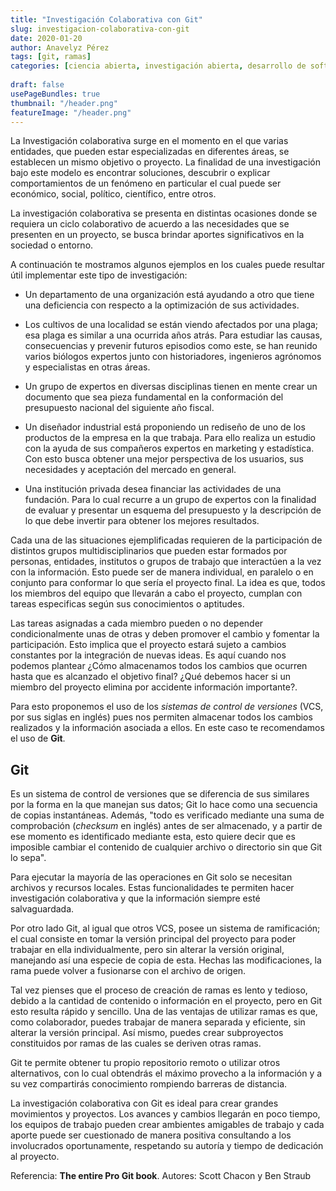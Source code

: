 ```yaml
---
title: "Investigación Colaborativa con Git"
slug: investigacion-colaborativa-con-git
date: 2020-01-20
author: Anavelyz Pérez
tags: [git, ramas]
categories: [ciencia abierta, investigación abierta, desarrollo de software, control de versiones]
 
draft: false
usePageBundles: true
thumbnail: "/header.png"
featureImage: "/header.png"
---
```



<!-- # Investigación Colaborativa con Git -->
<!-- **Por Anavelyz Pérez** -->



La Investigación colaborativa surge en el momento en el que varias
entidades, que pueden estar especializadas en diferentes áreas, se
establecen un mismo objetivo o proyecto. La finalidad de una
investigación bajo este modelo es encontrar soluciones, descubrir o
explicar comportamientos de un fenómeno en particular el cual puede ser
económico, social, político, científico, entre otros.

<!-- TEASER_END -->

La investigación colaborativa se presenta en distintas ocasiones donde
se requiera un ciclo colaborativo de acuerdo a las necesidades que se
presenten en un proyecto, se busca brindar aportes significativos en la
sociedad o entorno.

A continuación te mostramos algunos ejemplos en los cuales puede resultar
útil implementar este tipo de investigación:

- Un departamento de una organización está ayudando a otro que tiene una
  deficiencia con respecto a la optimización de sus actividades.

- Los cultivos de una localidad se están viendo afectados por una plaga;
  esa plaga es similar a una ocurrida años atrás. Para estudiar las
  causas, consecuencias y prevenir futuros episodios como este, se han
  reunido varios biólogos expertos junto con historiadores, ingenieros
  agrónomos y especialistas en otras áreas.

- Un grupo de expertos en diversas disciplinas tienen en mente crear un
  documento que sea pieza fundamental en la conformación del presupuesto
  nacional del siguiente año fiscal.

- Un diseñador industrial está proponiendo un rediseño de uno de los
  productos de la empresa en la que trabaja. Para ello realiza un
  estudio con la ayuda de sus compañeros expertos en marketing y
  estadística. Con esto busca obtener una mejor perspectiva de los
  usuarios, sus necesidades y aceptación del mercado en general.

- Una institución privada desea financiar las actividades de una
  fundación. Para lo cual recurre a un grupo de expertos con la
  finalidad de evaluar y presentar un esquema del presupuesto y la
  descripción de lo que debe invertir para obtener los mejores
  resultados.

Cada una de las situaciones ejemplificadas requieren de la participación
de distintos grupos multidisciplinarios que pueden estar formados por
personas, entidades, institutos o grupos de trabajo que interactúen a la
vez con la información. Esto puede ser de manera individual, en paralelo
o en conjunto para conformar lo que sería el proyecto final. La idea es
que, todos los miembros del equipo que llevarán a cabo el proyecto,
cumplan con tareas especificas según sus conocimientos o aptitudes.

Las tareas asignadas a cada miembro pueden o no depender
condicionalmente unas de otras y deben promover el cambio y fomentar la
participación. Esto implica que el proyecto estará sujeto a cambios
constantes por la integración de nuevas ideas. Es aquí cuando nos
podemos plantear ¿Cómo almacenamos todos los cambios que ocurren hasta
que es alcanzado el objetivo final? ¿Qué debemos hacer si un miembro del
proyecto elimina por accidente información importante?.

Para esto proponemos el uso de los *sistemas de control de versiones*
(VCS, por sus siglas en inglés) pues nos permiten almacenar todos los
cambios realizados y la información asociada a ellos. En este caso te
recomendamos el uso de **Git**.

## Git

Es un sistema de control de versiones que se diferencia de sus similares
por la forma en la que manejan sus datos; Git lo hace como una secuencia
de copias instantáneas. Además, "todo es verificado mediante una suma de
comprobación (*checksum* en inglés) antes de ser almacenado, y a partir
de ese momento es identificado mediante esta, esto quiere decir que es
imposible cambiar el contenido de cualquier archivo o directorio sin
que Git lo sepa".

Para ejecutar la mayoría de las operaciones en Git solo se necesitan
archivos y recursos locales. Estas funcionalidades te permiten hacer
investigación colaborativa y que la información siempre esté
salvaguardada.

Por otro lado Git, al igual que otros VCS, posee un sistema de
ramificación; el cual consiste en tomar la versión principal del
proyecto para poder trabajar en ella individualmente, pero sin alterar
la versión original, manejando así una especie de copia de esta. Hechas
las modificaciones, la rama puede volver a fusionarse con el archivo de
origen.

Tal vez pienses que el proceso de creación de ramas es lento y tedioso,
debido a la cantidad de contenido o información en el proyecto, pero en
Git esto resulta rápido y sencillo. Una de las ventajas de utilizar
ramas es que, como colaborador, puedes trabajar de manera separada y
eficiente, sin alterar la versión principal. Así mismo, puedes crear
subproyectos constituidos por ramas de las cuales se deriven otras
ramas.

Git te permite obtener tu propio repositorio remoto o utilizar otros
alternativos, con lo cual obtendrás el máximo provecho a la información
y a su vez compartirás conocimiento rompiendo barreras de distancia.

La investigación colaborativa con Git es ideal para crear grandes movimientos y
proyectos. Los avances y cambios llegarán en poco tiempo, los equipos de trabajo
pueden crear ambientes amigables de trabajo y cada aporte puede ser cuestionado
de manera positiva consultando a los involucrados oportunamente, respetando su
autoría y tiempo de dedicación al proyecto.

Referencia:
**The entire Pro Git book**. Autores: Scott Chacon y Ben Straub
